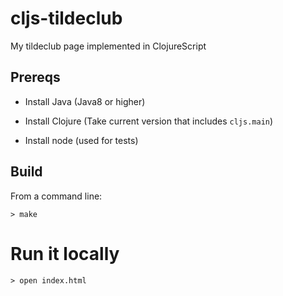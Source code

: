 # cljs-tildeclub

My tildeclub page implemented in ClojureScript

## Prereqs

- Install Java  (Java8 or higher)

- Install Clojure  (Take current version that includes `cljs.main`)

- Install node (used for tests)

## Build

From a command line:

    > make

# Run it locally

    > open index.html
